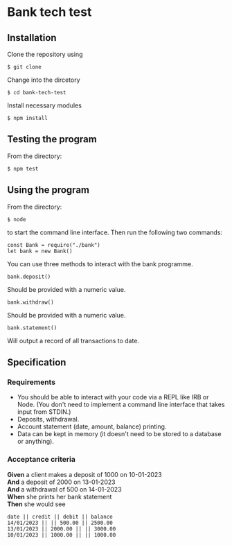 # Bank tech test

## Installation

Clone the repository using

```
$ git clone
```

Change into the dircetory

```
$ cd bank-tech-test
```

Install necessary modules

```
$ npm install
```

## Testing the program

From the directory:

```
$ npm test
```

## Using the program

From the directory:

```
$ node
```

to start the command line interface.
Then run the following two commands:

```
const Bank = require("./bank")
let bank = new Bank()
```

You can use three methods to interact with the bank programme.

```
bank.deposit()
```

Should be provided with a numeric value.

```
bank.withdraw()
```

Should be provided with a numeric value.

```
bank.statement()
```

Will output a record of all transactions to date.

## Specification

### Requirements

- You should be able to interact with your code via a REPL like IRB or Node. (You don't need to implement a command line interface that takes input from STDIN.)
- Deposits, withdrawal.
- Account statement (date, amount, balance) printing.
- Data can be kept in memory (it doesn't need to be stored to a database or anything).

### Acceptance criteria

**Given** a client makes a deposit of 1000 on 10-01-2023  
**And** a deposit of 2000 on 13-01-2023  
**And** a withdrawal of 500 on 14-01-2023  
**When** she prints her bank statement  
**Then** she would see

```
date || credit || debit || balance
14/01/2023 || || 500.00 || 2500.00
13/01/2023 || 2000.00 || || 3000.00
10/01/2023 || 1000.00 || || 1000.00
```
